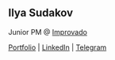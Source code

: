 ## Ilya Sudakov

Junior PM @ [Improvado](https://improvado.io)

[Portfolio](https://ilyasudakov.github.io/monospace) | 
[LinkedIn](https://www.linkedin.com/in/ilyasudakov) |
[Telegram](https://t.me/ilyasudakov)
